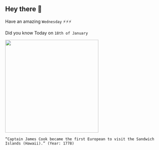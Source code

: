 ## Hey there 👋
Have an amazing `Wednesday` ⚡⚡⚡

Did you know Today on `18th of January`
 
 [<img src="https://upload.wikimedia.org/wikipedia/commons/thumb/7/76/Captainjamescookportrait.jpg/1280px-Captainjamescookportrait.jpg" width="300" />](https://en.wikipedia.org/wiki/James_Cook#:~:text=Cook%20travelled%20north%20and%20in%201778%20became%20the%20first%20European%20to%20begin%20formal%20contact%20with%20the%20Hawaiian%20Islands) 
 ```
“Captain James Cook became the first European to visit the Sandwich Islands (Hawaii).” (Year: 1778)
```
